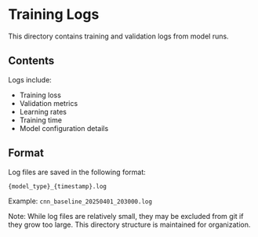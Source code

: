 # Training Logs

This directory contains training and validation logs from model runs.

## Contents

Logs include:

- Training loss
- Validation metrics
- Learning rates
- Training time
- Model configuration details

## Format

Log files are saved in the following format:

```
{model_type}_{timestamp}.log
```

Example: `cnn_baseline_20250401_203000.log`

Note: While log files are relatively small, they may be excluded from git if they grow too large. This directory structure is maintained for organization.
